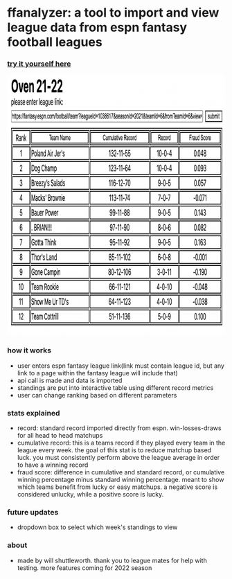 # ffanalyzer: a tool to import and view league data from espn fantasy football leagues

### [try it yourself here](https://willshuttleworth.github.io/ffanalyzer/src/ffanalyzer.html)

<img src="img/sample.png" width="800" height="600"/>

### how it works

* user enters espn fantasy league link(link must contain league id, but any link to a page within the fantasy league will include that)
* api call is made and data is imported
* standings are put into interactive table using different record metrics
* user can change ranking based on different parameters

### stats explained

* record: standard record imported directly from espn. win-losses-draws for all head to head matchups   
* cumulative record: this is a teams record if they played every team in the league every week. the goal of this stat is to reduce matchup based luck. you must consistently perform above the league average in order to have a winning record
* fraud score: difference in cumulative and standard record, or cumulative winning percentage minus standard winning percentage. meant to show which teams benefit from lucky or easy matchups. a negative score is considered unlucky, while a positive score is lucky.

### future updates

* dropdown box to select which week's standings to view

### about

* made by will shuttleworth. thank you to league mates for help with testing. more features coming for 2022 season

